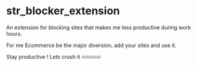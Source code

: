 # str_blocker_extension

An extension for blocking sites that makes me less productive during work hours.

For me Ecommerce be the major diversion, add your sites and use it.

Stay productive ! Lets crush it 🔥🔥🔥🔥🔥
